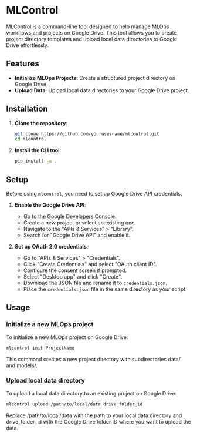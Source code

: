 # MLControl

MLControl is a command-line tool designed to help manage MLOps workflows and projects on Google Drive. This tool allows you to create project directory templates and upload local data directories to Google Drive effortlessly.

## Features

- **Initialize MLOps Projects**: Create a structured project directory on Google Drive.
- **Upload Data**: Upload local data directories to your Google Drive project.

## Installation

1. **Clone the repository**:
    ```sh
    git clone https://github.com/yourusername/mlcontrol.git
    cd mlcontrol
    ```

2. **Install the CLI tool**:
    ```sh
    pip install -e .
    ```

## Setup

Before using `mlcontrol`, you need to set up Google Drive API credentials.

1. **Enable the Google Drive API**:
    - Go to the [Google Developers Console](https://console.developers.google.com/).
    - Create a new project or select an existing one.
    - Navigate to the "APIs & Services" > "Library".
    - Search for "Google Drive API" and enable it.

2. **Set up OAuth 2.0 credentials**:
    - Go to "APIs & Services" > "Credentials".
    - Click "Create Credentials" and select "OAuth client ID".
    - Configure the consent screen if prompted.
    - Select "Desktop app" and click "Create".
    - Download the JSON file and rename it to `credentials.json`.
    - Place the `credentials.json` file in the same directory as your script.

## Usage

### Initialize a new MLOps project

To initialize a new MLOps project on Google Drive:

```sh
mlcontrol init ProjectName
```

This command creates a new project directory with subdirectories data/ and models/.

### Upload local data directory
To upload a local data directory to an existing project on Google Drive:

```sh
mlcontrol upload /path/to/local/data drive_folder_id
```

Replace /path/to/local/data with the path to your local data directory and drive_folder_id with the Google Drive folder ID where you want to upload the data.
